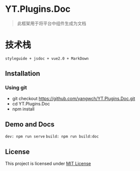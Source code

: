 # YT.Plugins.Doc

> 此框架用于将平台中组件生成为文档

# 技术栈
    styleguide + jsdoc + vue2.0 + MarkDown

## Installation

### Using git
* git checkout https://github.com/yangwch/YT.Plugins.Doc.git
* cd YT.Plugins.Doc
* npm install

## Demo and Docs

`dev: npm run serve`
`build: npm run build:doc`

## License

This project is licensed under [MIT License](http://en.wikipedia.org/wiki/MIT_License)
